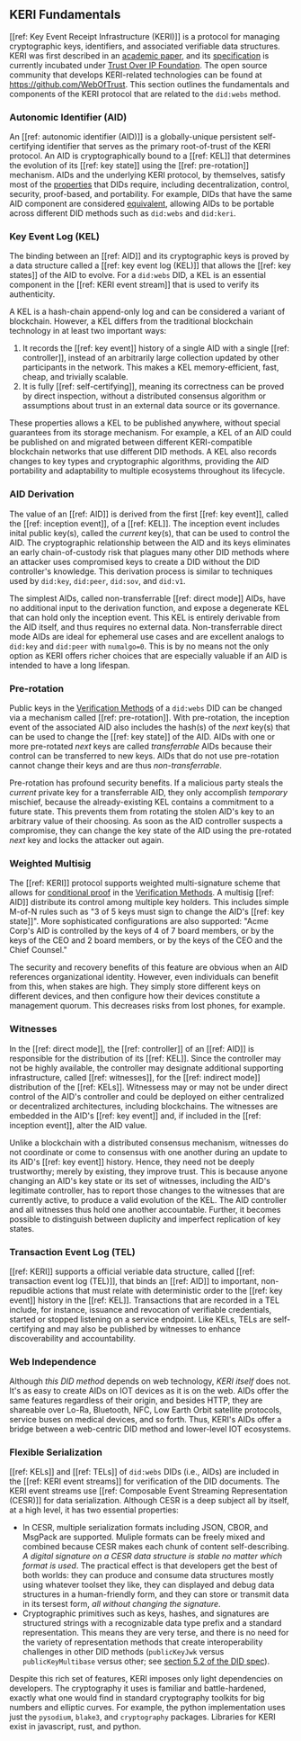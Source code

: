 ## KERI Fundamentals

[[ref: Key Event Receipt Infrastructure (KERI)]] is a protocol for managing cryptographic keys, identifiers, and associated verifiable data structures. KERI was first described in an [academic paper](https://arxiv.org/abs/1907.02143), and its [specification](https://github.com/trustoverip/tswg-keri-specification) is currently incubated under [Trust Over IP Foundation](https://trustoverip.org/). The open source community that develops KERI-related technologies can be found at https://github.com/WebOfTrust. This section outlines the fundamentals and components of the KERI protocol that are related to the `did:webs` method.

### Autonomic Identifier (AID)

An [[ref: autonomic identifier (AID)]] is a globally-unique persistent self-certifying identifier that serves as the primary root-of-trust of the KERI protocol. An AID is cryptographically bound to a [[ref: KEL]] that determines the evolution of its [[ref: key state]] using the [[ref: pre-rotation]] mechanism. AIDs and the underlying KERI protocol, by themselves, satisfy most of the [properties](https://www.w3.org/TR/did-core/#design-goals) that DIDs require, including decentralization, control, security, proof-based, and portability. For example, DIDs that have the same AID component are considered [equivalent](#equivalent-identifiers), allowing AIDs to be portable across different DID methods such as `did:webs` and `did:keri`.

### Key Event Log (KEL)

The binding between an [[ref: AID]] and its cryptographic keys is proved by a data structure called a [[ref: key event log (KEL)]] that allows the [[ref: key states]] of the AID to evolve. For a `did:webs` DID, a KEL is an essential component in the [[ref: KERI event stream]] that is used to verify its authenticity.

A KEL is a hash-chain append-only log and can be considered a variant of blockchain. However, a KEL differs from the traditional blockchain technology in at least two important ways:

1.  It records the [[ref: key event]] history of a single AID with a single [[ref: controller]], instead of an arbitrarily large collection updated by other participants in the network. This makes a KEL memory-efficient, fast, cheap, and trivially scalable.
2.  It is fully [[ref: self-certifying]], meaning its correctness can be proved by direct inspection, without a distributed consensus algorithm or assumptions about trust in an external data source or its governance.

These properties allows a KEL to be published anywhere, without special guarantees from its storage mechanism. For example, a KEL of an AID could be published on and migrated between different KERI-compatible blockchain networks that use different DID methods. A KEL also records changes to key types and cryptographic algorithms, providing the AID portability and adaptability to multiple ecosystems throughout its lifecycle.

### AID Derivation

The value of an [[ref: AID]] is derived from the first [[ref: key event]], called the [[ref: inception event]], of a [[ref: KEL]]. The inception event includes inital public key(s), called the _current_ key(s), that can be used to control the AID. The cryptographic relationship between the AID and its keys eliminates an early chain-of-custody risk that plagues many other DID methods where an attacker uses compromised keys to create a DID without the DID controller's knowledge. This derivation process is similar to techniques used by `did:key`, `did:peer`, `did:sov`, and `did:v1`.

The simplest AIDs, called non-transferrable [[ref: direct mode]] AIDs, have no additional input to the derivation function, and expose a degenerate KEL that can hold only the inception event. This KEL is entirely derivable from the AID itself, and thus requires no external data. Non-transferrable direct mode AIDs are ideal for ephemeral use cases and are excellent analogs to `did:key` and `did:peer` with `numalgo=0`. This is by no means not the only option as KERI offers richer choices that are especially valuable if an AID is intended to have a long lifespan.

### Pre-rotation

Public keys in the [Verification Methods](#verification-methods) of a `did:webs` DID can be changed via a mechanism called [[ref: pre-rotation]]. With pre-rotation, the inception event of the associated AID also includes the hash(s) of the _next_ key(s) that can be used to change the [[ref: key state]] of the AID. AIDs with one or more pre-rotated _next_ keys are called _transferrable_ AIDs because their control can be transferred to new keys. AIDs that do not use pre-rotation cannot change their keys and are thus _non-transferrable_.

Pre-rotation has profound security benefits. If a malicious party steals the _current_ private key for a transferrable AID, they only accomplish _temporary_ mischief, because the already-existing KEL contains a commitment to a future state. This prevents them from rotating the stolen AID's key to an arbitrary value of their choosing. As soon as the AID controller suspects a compromise, they can change the key state of the AID using the pre-rotated _next_ key and locks the attacker out again.

### Weighted Multisig

The [[ref: KERI]] protocol supports weighted multi-signature scheme that allows for [conditional proof](#thresholds) in the [Verification Methods](#verification-methods). A multisig [[ref: AID]] distribute its control among multiple key holders. This includes simple M-of-N rules such as "3 of 5 keys must sign to change the AID's [[ref: key state]]". More sophisticated configurations are also supported: "Acme Corp's AID is controlled by the keys of 4 of 7 board members, or by the keys of the CEO and 2 board members, or by the keys of the CEO and the Chief Counsel."

The security and recovery benefits of this feature are obvious when an AID references organizational identity. However, even individuals can benefit from this, when stakes are high. They simply store different keys on different devices, and then configure how their devices constitute a management quorum. This decreases risks from lost phones, for example.

### Witnesses

In the [[ref: direct mode]], the [[ref: controller]] of an [[ref: AID]] is responsible for the distribution of its [[ref: KEL]]. Since the controller may not be highly available, the controller may designate additional supporting infrastructure, called [[ref: witnesses]], for the [[ref: indirect mode]] distribution of the [[ref: KELs]]. Witnessess may or may not be under direct control of the AID's controller and could be deployed on either centralized or decentralized architectures, including blockchains. The witnesses are embedded in the AID's [[ref: key event]] and, if included in the [[ref: inception event]], alter the AID value.

Unlike a blockchain with a distributed consensus mechanism, witnesses do not coordinate or come to consensus with one another during an update to its AID's [[ref: key event]] history. Hence, they need not be deeply trustworthy; merely by existing, they improve trust. This is because anyone changing an AID's key state or its set of witnesses, including the AID's legitimate controller, has to report those changes to the witnesses that are currently active, to produce a valid evolution of the KEL. The AID controller and all witnesses thus hold one another accountable. Further, it becomes possible to distinguish between duplicity and imperfect replication of key states.

### Transaction Event Log (TEL)

[[ref: KERI]] supports a official veriable data structure, called [[ref: transaction event log (TEL)]], that binds an [[ref: AID]] to important, non-repudible actions that must relate with deterministic order to the [[ref: key event]] history in the [[ref: KEL]]. Transactions that are recorded in a TEL include, for instance, issuance and revocation of verifiable credentials, started or stopped listening on a service endpoint. Like KELs, TELs are self-certifying and may also be published by witnesses to enhance discoverability and accountability.

### Web Independence

Although _this DID method_ depends on web technology, _KERI itself_ does not. It's as easy to create AIDs on IOT devices as it is on the web. AIDs offer the same features regardless of their origin, and besides HTTP, they are shareable over Lo-Ra, Bluetooth, NFC, Low Earth Orbit satellite protocols, service buses on medical devices, and so forth. Thus, KERI's AIDs offer a bridge between a web-centric DID method and lower-level IOT ecosystems.

### Flexible Serialization

[[ref: KELs]] and [[ref: TELs]] of `did:webs` DIDs (i.e., AIDs) are included in the [[ref: KERI event streams]] for verification of the DID documents. The KERI event streams use [[ref: Composable Event Streaming Representation (CESR)]] for data serialization. Although CESR is a deep subject all by itself, at a high level, it has two essential properties:

*   In CESR, multiple serialization formats including JSON, CBOR, and MsgPack are supported. Muliple formats can be freely mixed and combined because CESR makes each chunk of content self-describing. _A digital signature on a CESR data structure is stable no matter which format is used_. The practical effect is that developers get the best of both worlds: they can produce and consume data structures mostly using whatever toolset they like, they can displayed and debug data structures in a human-friendly form, and they can store or transmit data in its tersest form, _all without changing the signature_.
*   Cryptographic primitives such as keys, hashes, and signatures are structured strings with a recognizable data type prefix and a standard representation. This means they are very terse, and there is no need for the variety of representation methods that create interoperability challenges in other DID methods (`publicKeyJwk` versus `publicKeyMultibase` versus other; see [section 5.2 of the DID spec](https://www.w3.org/TR/did-core/#verification-material)).

Despite this rich set of features, KERI imposes only light dependencies on developers. The cryptography it uses is familiar and battle-hardened, exactly what one would find in standard cryptography toolkits for big numbers and elliptic curves. For example, the python implementation uses just the `pysodium`, `blake3`, and `cryptography` packages. Libraries for KERI exist in javascript, rust, and python.